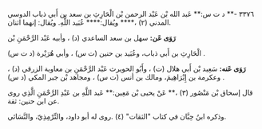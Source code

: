 ٣٣٧٦ -** د ت س:** عَبد الله بْن عَبْد الرحمن بْن الْحَارِثِ بن سعد بن أَبي ذباب الدوسي المدني (٢) ،**** ويُقال:**** عُبَيد اللَّهِ. ويُقال: إنهما اثنان.

**رَوَى عَن:** سهل بن سعد الساعدي (د) ، وأبيه عَبْد الرَّحْمَنِ بْن

الْحَارِثِ بن أَبي ذباب، وعُبَيد بن حنين (ت س) ، وأبي هُرَيْرة (د ت س) .

**رَوَى عَنه:** سَعِيد بْن أَبي هلال (ت) ، وأَبُو الحويرث عَبْد الرَّحْمَنِ بن معاوية الزرقي (د) ، وعكرمة بن إِبْرَاهِيمَ، ومالك بن أنس (ت س) ، ومجاهد بْن جبر المكي (د س) .

قال إسحاق بْن مَنْصُور (٣) ،** عَنْ يحيى بْن مَعِين:** عَبد اللَّهِ بن عَبْدِ الرَّحْمَنِ الَّذِي روى عن ابن حنين: ثقة.

وذكره ابنُ حِبَّان في كتاب "الثقات" (٤) .روى له أبو داود، والتِّرْمِذِيّ، والنَّسَائي.